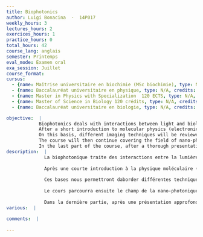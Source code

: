 ```yaml
---
title: Biophotonics
author: Luigi Bonacina  -  14P017
weekly_hours: 3
lectures_hours: 2
exercices_hours: 1
practice_hours: 0
total_hours: 42
course_lang: anglais
semester: Printemps
eval_mode: Examen oral
exa_session: Juillet
course_format: 
cursus:
  - {name: Maîtrise universitaire en biochimie (MSc biochimie), type: N/A, credits: 5}
  - {name: Baccalauréat universitaire en physique, type: N/A, credits: 5}
  - {name: Master in Physics with Specialization  120 ECTS, type: N/A, credits: 5}
  - {name: Master of Science in Biology 120 crédits, type: N/A, credits: 5}
  - {name: Baccalauréat universitaire en biologie, type: N/A, credits: 5}

objective:  |
            Biophotonics deals with interactions between light and biological matter. The course is open to Physics and Biology students interested in the applications of state-of-the-art photonics to life sciences.
            After a short introduction to molecular physics (electronic, vibrational, and rotational motions, Born-Oppenheimer approximation, Frank-Condon principle) the optical response of molecules to optical excitations in different spectral regions (ultraviolet, visible, infrared, terahertz) will be discussed.
            On this basis, different imaging techniques will be reviewed including bright field microscopy, confocal microscopy, multi-photon microscopy, superresolution techniques (PALM, STED, etc.), vibrational (Raman) imaging, optical coherence tomography, etc.
            The course will then continue covering the field of nano-photonics for life sciences, by describing several approaches (quantum dots, metal nanoparticles, etc.) and their applications for imaging and bio-detection.
            In the last part of the course, after a thorough presentation of the optical properties of tissues (absorption, scattering, polarization properties) a few selected light-based biomedical techniques will be discussed. The exercises sessions will be based on presentations by the students of articles from the recent literature in the field followed by a critical discussion.
description:  |
              La biophotonique traite des interactions entre la lumière et la matière biologique. Ce cours est ouvert aux étudiant-es de physique et de biologie qui portent un intérêt à létat de lart de la photonique et ses applications aux sciences de la vie.
              
              Après une courte introduction à la physique moléculaire (mouvements électroniques, vibrationnels et rotationnels, lapproximation de Born-Oppenheimer, le principe Franck-Condon), la réponse optique des molécules à lexcitation optique dans différentes régions spectrales (ultraviolet, visible, infra-rouge, therahertz) sera discutée.
              
              Ces bases nous permettront daborder différentes techniques dimagerie incluant la microscopie en champ clair, la microscopie confocale, la microscopie non linéaire, les techniques de super résolution (PALM, STED, etc.), limagerie vibrationnelle (Raman), la tomographie en cohérence optique, etc.
              
              Le cours parcourra ensuite le champ de la nano-photonique dans les sciences de la vie en décrivant des approches telles que les boîtes quantiques (quantum dots), les nanoparticules plasmoniques ainsi que leurs applications dans limagerie et la bio-détection.
              
              Dans la dernière partie, après une présentation approfondie des propriétés optiques des tissus (absorption, diffusion, propriétés de polarisation), une sélection de techniques optiques biomédicales sera discutée. Les travaux dirigés prendront la forme dun "journal club" sur la littérature spécialisée. Ainsi, les présentations réalisées par les étudiantes et étudiants seront suivies dune discussion critique.
various:  |
          
comments:  |
           
---
```

